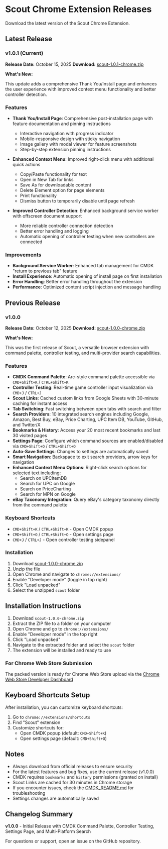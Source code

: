 # Scout Chrome Extension Releases

Download the latest version of the Scout Chrome Extension.

## Latest Release

### v1.0.1 (Current)

**Release Date:** October 15, 2025
**Download:** [scout-1.0.1-chrome.zip](./scout-1.0.1-chrome.zip)

**What's New:**

This update adds a comprehensive Thank You/Install page and enhances the user experience with improved context menu functionality and better controller detection.

### Features

- **Thank You/Install Page**: Comprehensive post-installation page with feature documentation and pinning instructions

  - Interactive navigation with progress indicator
  - Mobile-responsive design with sticky navigation
  - Image gallery with modal viewer for feature screenshots
  - Step-by-step extension pinning instructions

- **Enhanced Context Menu**: Improved right-click menu with additional quick actions

  - Copy/Paste functionality for text
  - Open in New Tab for links
  - Save As for downloadable content
  - Delete Element option for page elements
  - Print functionality
  - Dismiss button to temporarily disable until page refresh

- **Improved Controller Detection**: Enhanced background service worker with offscreen document support
  - More reliable controller connection detection
  - Better error handling and logging
  - Automatic opening of controller testing when new controllers are connected

### Improvements

- **Background Service Worker**: Enhanced tab management for CMDK "return to previous tab" feature
- **Install Experience**: Automatic opening of install page on first installation
- **Error Handling**: Better error handling throughout the extension
- **Performance**: Optimized content script injection and message handling

## Previous Release

### v1.0.0

**Release Date:** October 12, 2025
**Download:** [scout-1.0.0-chrome.zip](./scout-1.0.0-chrome.zip)

**What's New:**

This was the first release of Scout, a versatile browser extension with command palette, controller testing, and multi-provider search capabilities.

### Features

- **CMDK Command Palette**: Arc-style command palette accessible via `CMD+Shift+K` / `CTRL+Shift+K`
- **Controller Testing**: Real-time game controller input visualization via `CMD+J` / `CTRL+J`
- **Scout Links**: Cached custom links from Google Sheets with 30-minute caching for instant access
- **Tab Switching**: Fast switching between open tabs with search and filter
- **Search Providers**: 10 integrated search engines including Google, Amazon, Best Buy, eBay, Price Charting, UPC Item DB, YouTube, GitHub, and Twitter/X
- **Bookmarks & History**: Access your 20 most recent bookmarks and last 30 visited pages
- **Settings Page**: Configure which command sources are enabled/disabled via `CMD+Shift+O` / `CTRL+Shift+O`
- **Auto-Save Settings**: Changes to settings are automatically saved
- **Smart Navigation**: Backspace to exit search providers, arrow keys for navigation
- **Enhanced Context Menu Options**: Right-click search options for selected text including:
  - Search on UPCItemDB
  - Search for UPC on Google
  - Search on PriceCharting
  - Search for MPN on Google
- **eBay Taxonomy Integration**: Query eBay's category taxonomy directly from the command palette

### Keyboard Shortcuts

- `CMD+Shift+K` / `CTRL+Shift+K` - Open CMDK popup
- `CMD+Shift+O` / `CTRL+Shift+O` - Open settings page
- `CMD+J` / `CTRL+J` - Open controller testing sidepanel

### Installation

1. Download [scout-1.0.0-chrome.zip](./scout-1.0.0-chrome.zip)
2. Unzip the file
3. Open Chrome and navigate to `chrome://extensions/`
4. Enable "Developer mode" (toggle in top right)
5. Click "Load unpacked"
6. Select the unzipped `scout` folder

## Installation Instructions

1. Download `scout-1.0.0-chrome.zip`
2. Extract the ZIP file to a folder on your computer
3. Open Chrome and go to `chrome://extensions/`
4. Enable "Developer mode" in the top right
5. Click "Load unpacked"
6. Navigate to the extracted folder and select the `scout` folder
7. The extension will be installed and ready to use

### For Chrome Web Store Submission

The packed version is ready for Chrome Web Store upload via the [Chrome Web Store Developer Dashboard](https://chrome.google.com/webstore/devconsole)

## Keyboard Shortcuts Setup

After installation, you can customize keyboard shortcuts:

1. Go to `chrome://extensions/shortcuts`
2. Find "Scout" extension
3. Customize shortcuts for:
   - Open CMDK popup (default: `CMD+Shift+K`)
   - Open settings page (default: `CMD+Shift+O`)

## Notes

- Always download from official releases to ensure security
- For the latest features and bug fixes, use the current release (v1.0.0)
- CMDK requires `bookmarks` and `history` permissions (granted on install)
- Scout Links are cached for 30 minutes in Chrome storage
- If you encounter issues, check the [CMDK_README.md](../CMDK_README.md) for troubleshooting
- Settings changes are automatically saved

## Changelog Summary

**v1.0.0** - Initial Release with CMDK Command Palette, Controller Testing, Settings Page, and Multi-Platform Search

For questions or support, open an issue on the GitHub repository.
